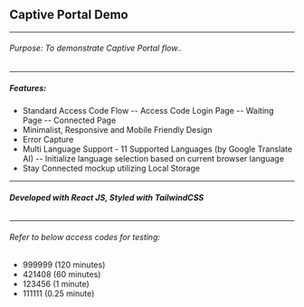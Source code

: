 ## Captive Portal Demo
---
###### Purpose: To demonstrate Captive Portal flow..
---
##### Features:
- Standard Access Code Flow
-- Access Code Login Page
-- Waiting Page
-- Connected Page
- Minimalist, Responsive and Mobile Friendly Design
- Error Capture
- Multi Language Support - 11 Supported Languages (by Google Translate AI)
-- Initialize language selection based on current browser language
- Stay Connected mockup utilizing Local Storage
---
###### **Developed with React JS, Styled with TailwindCSS**
---
 ###### Refer to below access codes for testing:
 - 999999 (120 minutes)
 - 421408 (60 minutes)
 - 123456 (1 minute)
 - 111111 (0.25 minute)